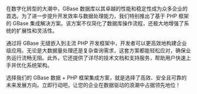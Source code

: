 在数字化转型的大潮中，GBase 数据库以其卓越的性能和稳定性成为众多企业的首选。为了进一步提升开发效率与数据处理能力，我们特别推出了基于 PHP 框架的 GBase 集成解决方案。该方案不仅简化了数据库操作流程，还极大地增强了系统的扩展性和灵活性。

通过将 GBase 无缝嵌入到主流 PHP 开发框架中，开发者可以更高效地构建企业级应用。无论是大数据量处理还是复杂查询需求，这套方案都能轻松应对，确保业务运行流畅无阻。此外，它还提供了详尽的技术文档和支持服务，帮助用户快速上手并优化系统架构。

选择我们的 GBase 数据 + PHP 框架集成方案，就是选择了高效、安全且可靠的未来发展方向。立即行动吧，让您的企业在数据驱动的浪潮中占据领先地位！